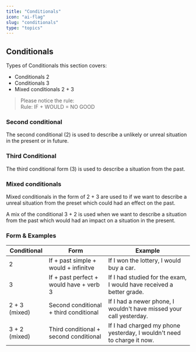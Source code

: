 ```yaml
---
title: "Conditionals"
icon: "ai-flag"
slug: "conditionals"
type: "topics"
---
```


## Conditionals
Types of Conditionals this section covers:
- Conditionals 2
- Conditionals 3
- Mixed conditionals 2 + 3

> Please notice the rule:<br>Rule: IF + WOULD = NO GOOD

### Second conditional
The second conditional (2) is used to describe a unlikely or unreal situation in the present or in future.

### Third Conditional
The third conditional form (3) is used to describe a situation from the past.

### Mixed conditionals
Mixed conditionals in the form of 2 + 3 are used to if we want to describe a unreal situation from the preset which could had an effect on the past.

A mix of the conditional 3 + 2 is used when we want to describe a situation from the past which would had an impact on a situation in the present.

### Form & Examples
| Conditional | Form | Example |
| --- | --- | --- |
| 2 | If + past simple + would + infinitve | If I won the lottery, I would buy a car. |
| 3 | If + past perfect + would have + verb 3 | If I had studied for the exam, I would have received a better grade. |
| 2 + 3 (mixed) | Second conditional + third conditional | If I had a newer phone, I wouldn't have missed your call yesterday. |
| 3 + 2 (mixed) | Third conditional + second conditional | If I had charged my phone yesterday, I wouldn't need to charge it now. |


